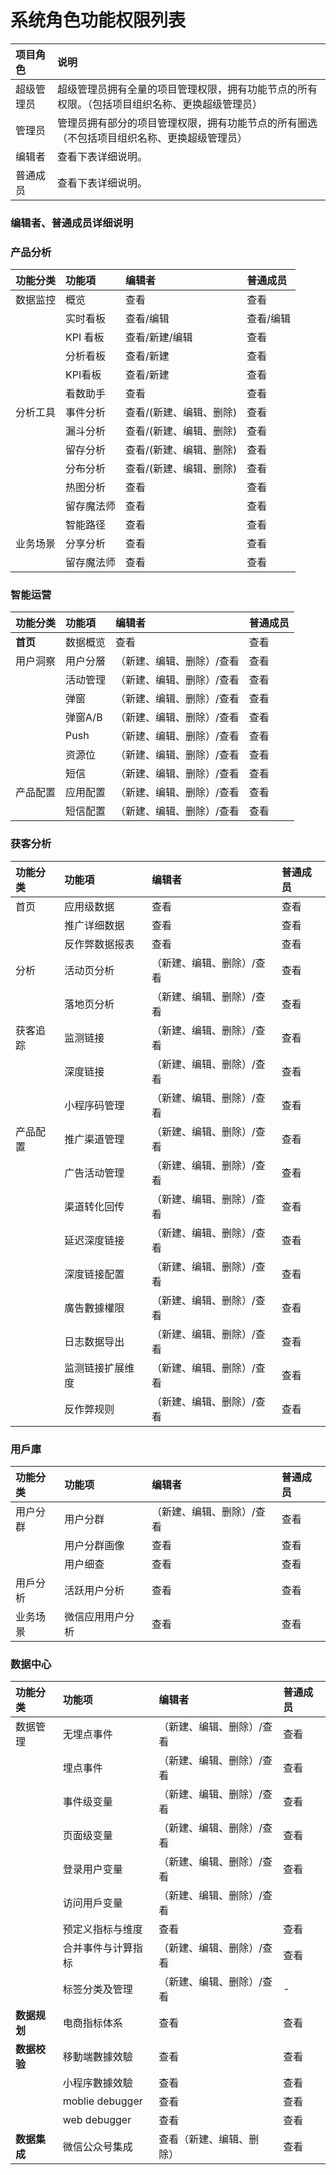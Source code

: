 # 系统角色功能权限列表

| 项目角色 | 说明 |
| :--- | :--- |
| 超级管理员 | 超级管理员拥有全量的项目管理权限，拥有功能节点的所有权限。（包括项目组织名称、更换超级管理员） |
| 管理员 | 管理员拥有部分的项目管理权限，拥有功能节点的所有圈选（不包括项目组织名称、更换超级管理员） |
| 编辑者 | 查看下表详细说明。 |
| 普通成员 | 查看下表详细说明。 |

### 

### 编辑者、普通成员详细说明

### 产品分析

| 功能分类 | 功能項 | 编辑者 | 普通成员 |
| :--- | :--- | :--- | :--- |
| 数据监控 | 概览 | 查看 | 查看 |
|  | 实时看板 | 查看/编辑 | 查看/编辑 |
|  | KPI 看板 | 查看/新建/编辑 | 查看 |
|  | 分析看板 | 查看/新建 | 查看 |
|  | KPI看板 | 查看/新建 | 查看 |
|  | 看数助手 | 查看 | 查看 |
| 分析工具 | 事件分析 | 查看/\(新建、编辑、删除\) | 查看 |
|  | 漏斗分析 | 查看/\(新建、编辑、删除\) | 查看 |
|  | 留存分析 | 查看/\(新建、编辑、删除\) | 查看 |
|  | 分布分析 | 查看/\(新建、编辑、删除\) | 查看 |
|  | 热图分析 | 查看 | 查看 |
|  | 留存魔法师 | 查看 | 查看 |
|  | 智能路径 | 查看 | 查看 |
| 业务场景 | 分享分析 | 查看 | 查看 |
|  | 留存魔法师 | 查看 | 查看 |

### 智能运营

| 功能分类      | 功能項  | 编辑者 | 普通成员 |
| :--- | :--- | :--- | :--- |
| **首页** | 数据概览 | 查看 | 查看 |
| 用户洞察 | 用户分層 | （新建、编辑、删除）/查看 | 查看 |
|  | 活动管理 | （新建、编辑、删除）/查看 | 查看 |
|  | 弹窗 | （新建、编辑、删除）/查看 | 查看 |
|  | 弹窗A/B | （新建、编辑、删除）/查看 | 查看 |
|  | Push | （新建、编辑、删除）/查看 | 查看 |
|  | 资源位 | （新建、编辑、删除）/查看 | 查看 |
|  | 短信 | （新建、编辑、删除）/查看 | 查看 |
| 产品配置 | 应用配置 | （新建、编辑、删除）/查看 | 查看 |
|  | 短信配置 | （新建、编辑、删除）/查看 | 查看 |

### 获客分析

| 功能分类      | 功能項  | 编辑者 | 普通成员 |
| :--- | :--- | :--- | :--- |
| 首页 | 应用级数据 | 查看 | 查看 |
|  | 推广详细数据 | 查看 | 查看 |
|  | 反作弊数据报表 | 查看 | 查看 |
| 分析 | 活动页分析 | （新建、编辑、删除）/查看 | 查看 |
|  | 落地页分析 | （新建、编辑、删除）/查看 | 查看 |
| 获客追踪 | 监测链接 | （新建、编辑、删除）/查看 | 查看 |
|  | 深度链接 | （新建、编辑、删除）/查看 | 查看 |
|  | 小程序码管理 | （新建、编辑、删除）/查看 | 查看 |
| 产品配置 | 推广渠道管理 | （新建、编辑、删除）/查看 | 查看 |
|  | 广告活动管理 | （新建、编辑、删除）/查看 | 查看 |
|  | 渠道转化回传 | （新建、编辑、删除）/查看 | 查看 |
|  | 延迟深度链接 | （新建、编辑、删除）/查看 | 查看 |
|  | 深度链接配置 | （新建、编辑、删除）/查看 | 查看 |
|  | 廣告數據權限 | （新建、编辑、删除）/查看 | 查看 |
|  | 日志数据导出 | （新建、编辑、删除）/查看 | 查看 |
|  | 监测链接扩展维度 | （新建、编辑、删除）/查看 | 查看 |
|  | 反作弊规则 | （新建、编辑、删除）/查看 | 查看 |

### 

### 用戶庫

| 功能分类 | 功能项 | 编辑者 | 普通成员 |
| :--- | :--- | :--- | :--- |
| 用户分群 | 用户分群                    | （新建、编辑、删除）/查看 | 查看 |
|  | 用户分群画像 | 查看 | 查看 |
|  | 用户细查 | 查看 | 查看 |
| 用戶分析 | 活跃用户分析 | 查看 | 查看 |
| 业务场景 | 微信应用用户分析 | 查看 | 查看 |



### 数据中心

| 功能分类 | 功能项 | 编辑者 | 普通成员 |
| :--- | :--- | :--- | :--- |
| 数据管理 | 无埋点事件 | （新建、编辑、删除）/查看 | 查看 |
|  | 埋点事件 | （新建、编辑、删除）/查看 | 查看 |
|  | 事件级变量 | （新建、编辑、删除）/查看 | 查看 |
|  | 页面级变量 | （新建、编辑、删除）/查看 | 查看 |
|  | 登录用户变量 | （新建、编辑、删除）/查看 | 查看 |
|  | 访问用戶变量 | （新建、编辑、删除）/查看 |  |
|  | 预定义指标与维度 | 查看 | 查看 |
|  | 合并事件与计算指标 | （新建、编辑、删除）/查看 | 查看 |
|  | 标签分类及管理 | （新建、编辑、删除）/查看 | - |
| **数据规划** | 电商指标体系 | 查看 | 查看 |
| **数据校验** | 移動端數據效驗 | 查看 | 查看 |
|  | 小程序數據效驗 | 查看 | 查看 |
|  | moblie debugger | 查看 | 查看 |
|  | web debugger | 查看 | 查看 |
| **数据集成**  | 微信公众号集成 | 查看（新建、编辑、删除） | 查看 |

### 

